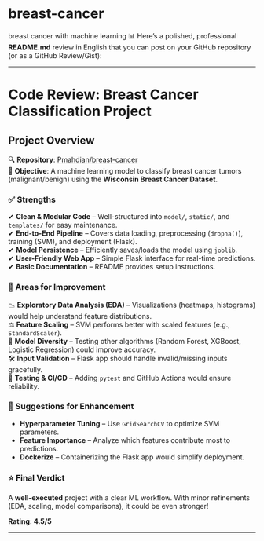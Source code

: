 # breast-cancer
breast cancer with machine learning 📊
Here’s a polished, professional **README.md** review in English that you can post on your GitHub repository (or as a GitHub Review/Gist):  

---  

# **Code Review: Breast Cancer Classification Project**  

## **Project Overview**  
🔍 **Repository**: [Pmahdian/breast-cancer](https://github.com/Pmahdian/breast-cancer)  
📌 **Objective**: A machine learning model to classify breast cancer tumors (malignant/benign) using the **Wisconsin Breast Cancer Dataset**.  

### **✅ Strengths**  
✔ **Clean & Modular Code** – Well-structured into `model/`, `static/`, and `templates/` for easy maintenance.  
✔ **End-to-End Pipeline** – Covers data loading, preprocessing (`dropna()`), training (SVM), and deployment (Flask).  
✔ **Model Persistence** – Efficiently saves/loads the model using `joblib`.  
✔ **User-Friendly Web App** – Simple Flask interface for real-time predictions.  
✔ **Basic Documentation** – README provides setup instructions.  

### **🔧 Areas for Improvement**  
📉 **Exploratory Data Analysis (EDA)** – Visualizations (heatmaps, histograms) would help understand feature distributions.  
⚖ **Feature Scaling** – SVM performs better with scaled features (e.g., `StandardScaler`).  
🤖 **Model Diversity** – Testing other algorithms (Random Forest, XGBoost, Logistic Regression) could improve accuracy.  
🛠 **Input Validation** – Flask app should handle invalid/missing inputs gracefully.  
🧪 **Testing & CI/CD** – Adding `pytest` and GitHub Actions would ensure reliability.  

### **🚀 Suggestions for Enhancement**  
- **Hyperparameter Tuning** – Use `GridSearchCV` to optimize SVM parameters.  
- **Feature Importance** – Analyze which features contribute most to predictions.  
- **Dockerize** – Containerizing the Flask app would simplify deployment.  

### **⭐ Final Verdict**  
A **well-executed** project with a clear ML workflow. With minor refinements (EDA, scaling, model comparisons), it could be even stronger!  

**Rating: 4.5/5**  

---  


